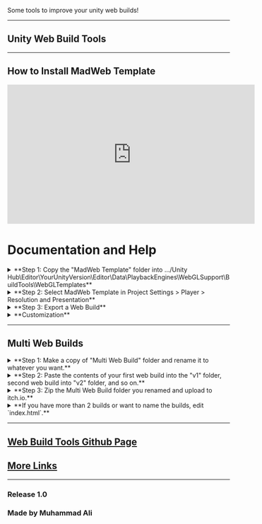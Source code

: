 Some tools to improve your unity web builds!

---

## Unity Web Build Tools

---

## How to Install MadWeb Template

<iframe width="560" height="315" src="https://www.youtube.com/embed/vv8LwzHYqEw?si=PQjbYcYdzOfVh7Nc" title="YouTube video player" frameborder="0" allow="accelerometer; autoplay; clipboard-write; encrypted-media; gyroscope; picture-in-picture; web-share" referrerpolicy="strict-origin-when-cross-origin" allowfullscreen></iframe>

# Documentation and Help

<details>
  <summary>**Step 1: Copy the "MadWeb Template" folder into .../Unity Hub\Editor\YourUnityVersion\Editor\Data\PlaybackEngines\WebGLSupport\BuildTools\WebGLTemplates**</summary>
  
  Copy the "MadWeb Template" folder present in the download.  
  [Locate your unity editor install location.](https://docs.unity3d.com/2018.2/Documentation/Manual/GettingStartedInstallingHub.html#:~:text=of%20the%20Hub.-,Click%20the%20Installs%20tab.,and%20select%20the%20Unity%20executable.)  
  Open "Editor\YourUnityVersion\Editor\Data\PlaybackEngines\WebGLSupport\BuildTools\WebGLTemplates" folder.  
  Paste the "MadWeb Template" folder there.  
  ![Paste folder](Screenshots/location.png)
</details>

<details>
  <summary>**Step 2: Select MadWeb Template in Project Settings > Player > Resolution and Presentation**</summary>
  
  [View detailed info here.](https://docs.unity3d.com/Manual/web-templates-intro.html)  
  ![Select template](Screenshots/respreswindow.png)
</details>

<details>
  <summary>**Step 3: Export a Web Build**</summary>
  
  Do you really need a summary for this??  
  ![Preview](Screenshots/view.png)
</details>

<details>
  <summary>**Customization**</summary>

  - **Change the font by replacing `TemplateData/font.ttf`**  
    Make sure to replace with the same name.

  - **Change loading subtitles by editing `TemplateData/subtitles.txt`**  
    Format:  
    ```
    50%:Half Done  
    70%: More than half Done  
    ```

  ![Edit subtitles](Screenshots/subs%20(2).png)  
  ![Edit subtitles](Screenshots/subs%20(1).png)
</details>

---

## Multi Web Builds

<details>
  <summary>**Step 1: Make a copy of "Multi Web Build" folder and rename it to whatever you want.**</summary>
  
  Copy it somewhere outside of this downloads folder.  
  ![Copy the folder](Screenshots/copyoffolder.png)
</details>

<details>
  <summary>**Step 2: Paste the contents of your first web build into the "v1" folder, second web build into "v2" folder, and so on.**</summary>
  
  Make sure that `index.html` is directly accessible in those folders.  
  ![Paste version 1](Screenshots/paste%20(1).png)  
  ![Paste version 2](Screenshots/paste%20(2).png)
</details>

<details>
  <summary>**Step 3: Zip the Multi Web Build folder you renamed and upload to itch.io.**</summary>
</details>

<details>
  <summary>**If you have more than 2 builds or want to name the builds, edit `index.html`.**</summary>
  
  Open "Multi Web Build" or the renamed folder and edit the `index.html` directly inside it.  
  Add new versions using:
  ```
  <a href="#" onclick="loadVersion('vn')">Version N</a>
  ```
</details>

---

## [Web Build Tools Github Page](https://github.com/Alimadcorp/webbuildtools)

## [More Links](https://alimadcorp.github.io/site/social.html)

---

### Release 1.0  
### Made by Muhammad Ali


